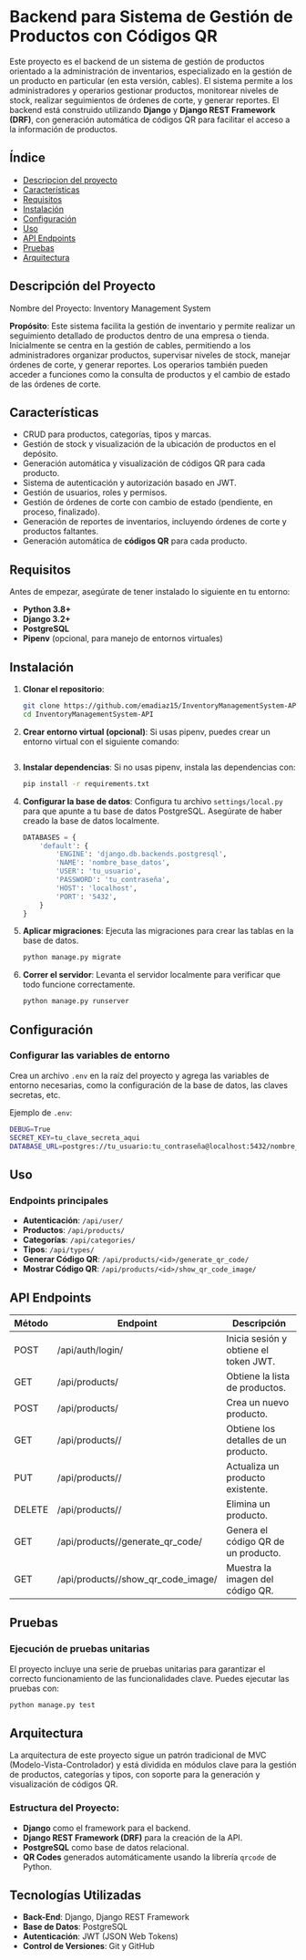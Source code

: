 # Backend para Sistema de Gestión de Productos con Códigos QR

Este proyecto es el backend de un sistema de gestión de productos orientado a la administración de inventarios, especializado en la gestión de un producto en particular (en esta versión, cables). El sistema permite a los administradores y operarios gestionar productos, monitorear niveles de stock, realizar seguimientos de órdenes de corte, y generar reportes. El backend está construido utilizando **Django** y **Django REST Framework (DRF)**, con generación automática de códigos QR para facilitar el acceso a la información de productos.

## **Índice**

- [Descripcion del proyecto](#Descripcion-del-proyecto)
- [Características](#características)
- [Requisitos](#requisitos)
- [Instalación](#instalación)
- [Configuración](#configuración)
- [Uso](#uso)
- [API Endpoints](#api-endpoints)
- [Pruebas](#pruebas)
- [Arquitectura](#arquitectura)

## **Descripción del Proyecto**

Nombre del Proyecto: Inventory Management System

**Propósito**: Este sistema facilita la gestión de inventario y permite realizar un seguimiento detallado de productos dentro de una empresa o tienda. Inicialmente se centra en la gestión de cables, permitiendo a los administradores organizar productos, supervisar niveles de stock, manejar órdenes de corte, y generar reportes. Los operarios también pueden acceder a funciones como la consulta de productos y el cambio de estado de las órdenes de corte.

## **Características**

- CRUD para productos, categorías, tipos y marcas.
- Gestión de stock y visualización de la ubicación de productos en el depósito.
- Generación automática y visualización de códigos QR para cada producto.
- Sistema de autenticación y autorización basado en JWT.
- Gestión de usuarios, roles y permisos.
- Gestión de órdenes de corte con cambio de estado (pendiente, en proceso, finalizado).
- Generación de reportes de inventarios, incluyendo órdenes de corte y productos faltantes.
- Generación automática de **códigos QR** para cada producto.

## **Requisitos**

Antes de empezar, asegúrate de tener instalado lo siguiente en tu entorno:

- **Python 3.8+**
- **Django 3.2+**
- **PostgreSQL**
- **Pipenv** (opcional, para manejo de entornos virtuales)

## **Instalación**

1. **Clonar el repositorio**:

   ```bash
   git clone https://github.com/emadiaz15/InventoryManagementSystem-API.git
   cd InventoryManagementSystem-API
   ```

2. **Crear entorno virtual (opcional)**: Si usas pipenv, puedes crear un entorno virtual con el siguiente comando:

   ```python3 -m venv env

   ```

3. **Instalar dependencias**: Si no usas pipenv, instala las dependencias con:

   ```bash
   pip install -r requirements.txt
   ```

4. **Configurar la base de datos**: Configura tu archivo `settings/local.py` para que apunte a tu base de datos PostgreSQL. Asegúrate de haber creado la base de datos localmente.

   ```python
   DATABASES = {
       'default': {
           'ENGINE': 'django.db.backends.postgresql',
           'NAME': 'nombre_base_datos',
           'USER': 'tu_usuario',
           'PASSWORD': 'tu_contraseña',
           'HOST': 'localhost',
           'PORT': '5432',
       }
   }
   ```

5. **Aplicar migraciones**: Ejecuta las migraciones para crear las tablas en la base de datos.

   ```bash
   python manage.py migrate
   ```

6. **Correr el servidor**: Levanta el servidor localmente para verificar que todo funcione correctamente.
   ```bash
   python manage.py runserver
   ```

## **Configuración**

### Configurar las variables de entorno

Crea un archivo `.env` en la raíz del proyecto y agrega las variables de entorno necesarias, como la configuración de la base de datos, las claves secretas, etc.

Ejemplo de `.env`:

```bash
DEBUG=True
SECRET_KEY=tu_clave_secreta_aqui
DATABASE_URL=postgres://tu_usuario:tu_contraseña@localhost:5432/nombre_base_datos
```

## **Uso**

### Endpoints principales

- **Autenticación**: `/api/user/`
- **Productos**: `/api/products/`
- **Categorías**: `/api/categories/`
- **Tipos**: `/api/types/`
- **Generar Código QR**: `/api/products/<id>/generate_qr_code/`
- **Mostrar Código QR**: `/api/products/<id>/show_qr_code_image/`

## **API Endpoints**

| Método | Endpoint                               | Descripción                           |
| ------ | -------------------------------------- | ------------------------------------- |
| POST   | /api/auth/login/                       | Inicia sesión y obtiene el token JWT. |
| GET    | /api/products/                         | Obtiene la lista de productos.        |
| POST   | /api/products/                         | Crea un nuevo producto.               |
| GET    | /api/products/<id>/                    | Obtiene los detalles de un producto.  |
| PUT    | /api/products/<id>/                    | Actualiza un producto existente.      |
| DELETE | /api/products/<id>/                    | Elimina un producto.                  |
| GET    | /api/products/<id>/generate_qr_code/   | Genera el código QR de un producto.   |
| GET    | /api/products/<id>/show_qr_code_image/ | Muestra la imagen del código QR.      |

## **Pruebas**

### Ejecución de pruebas unitarias

El proyecto incluye una serie de pruebas unitarias para garantizar el correcto funcionamiento de las funcionalidades clave. Puedes ejecutar las pruebas con:

```bash
python manage.py test
```

## **Arquitectura**

La arquitectura de este proyecto sigue un patrón tradicional de MVC (Modelo-Vista-Controlador) y está dividida en módulos clave para la gestión de productos, categorías y tipos, con soporte para la generación y visualización de códigos QR.

### Estructura del Proyecto:

- **Django** como el framework para el backend.
- **Django REST Framework (DRF)** para la creación de la API.
- **PostgreSQL** como base de datos relacional.
- **QR Codes** generados automáticamente usando la librería `qrcode` de Python.

## **Tecnologías Utilizadas**

- **Back-End**: Django, Django REST Framework
- **Base de Datos**: PostgreSQL
- **Autenticación**: JWT (JSON Web Tokens)
- **Control de Versiones**: Git y GitHub
